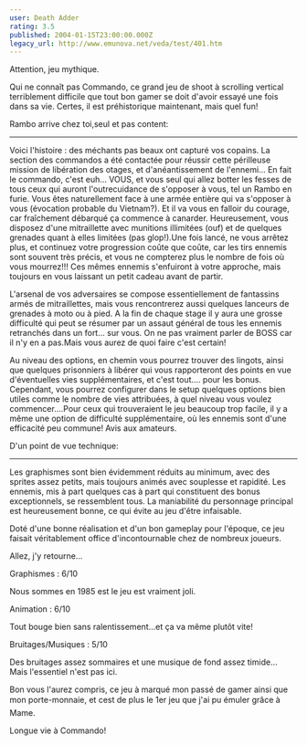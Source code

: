 ```yaml
---
user: Death Adder
rating: 3.5
published: 2004-01-15T23:00:00.000Z
legacy_url: http://www.emunova.net/veda/test/401.htm
---
```

Attention, jeu mythique.  

  

Qui ne connaît pas Commando, ce grand jeu de shoot à scrolling vertical terriblement difficile que tout bon gamer se doit d'avoir essayé une fois dans sa vie. Certes, il est préhistorique maintenant, mais quel fun!  

  

  

Rambo arrive chez toi,seul et pas content:  

----------------------------------------------------  

Voici l'histoire : des méchants pas beaux ont capturé vos copains. La section des commandos a été contactée pour réussir cette périlleuse mission de libération des otages, et d'anéantissement de l'ennemi... En fait le commando, c'est euh... VOUS, et vous seul qui allez botter les fesses de tous ceux qui auront l'outrecuidance de s'opposer à vous, tel un Rambo en furie. Vous êtes naturellement face à une armée entière qui va s'opposer à vous (évocation probable du Vietnam?). Et il va vous en falloir du courage, car fraîchement débarqué ça commence à canarder. Heureusement, vous disposez d'une mitraillette avec munitions illimitées (ouf) et de quelques grenades quant à elles limitées (pas glop!).Une fois lancé, ne vous arrêtez plus, et continuez votre progression coûte que coûte, car les tirs ennemis sont souvent très précis, et vous ne compterez plus le nombre de fois où vous mourrez!!! Ces mêmes ennemis s'enfuiront à votre approche, mais toujours en vous laissant un petit cadeau avant de partir.  

  

L'arsenal de vos adversaires se compose essentiellement de fantassins armés de mitraillettes, mais vous rencontrerez aussi quelques lanceurs de grenades à moto ou à pied. A la fin de chaque stage il y aura une grosse difficulté qui peut se résumer par un assaut général de tous les ennemis retranchés dans un fort... sur vous. On ne pas vraiment parler de BOSS car il n'y en a pas.Mais vous aurez de quoi faire c'est certain!  

  

Au niveau des options, en chemin vous pourrez trouver des lingots, ainsi que quelques prisonniers à libérer qui vous rapporteront des points en vue d'éventuelles vies supplémentaires, et c'est tout.... pour les bonus. Cependant, vous pourrez configurer dans le setup quelques options bien utiles comme le nombre de vies attribuées, à quel niveau vous voulez commencer....Pour ceux qui trouveraient le jeu beaucoup trop facile, il y a même une option de difficulté supplémentaire, où les ennemis sont d'une efficacité peu commune! Avis aux amateurs.  

  

  

D'un point de vue technique:  

-----------------------------------  

Les graphismes sont bien évidemment réduits au minimum, avec des sprites assez petits, mais toujours animés avec souplesse et rapidité. Les ennemis, mis à part quelques cas à part qui constituent des bonus exceptionnels, se ressemblent tous. La maniabilité du personnage principal est heureusement bonne, ce qui évite au jeu d'être infaisable.  

  

Doté d'une bonne réalisation et d'un bon gameplay pour l'époque, ce jeu faisait véritablement office d'incontournable chez de nombreux joueurs.  

  

Allez, j'y retourne...  

  

Graphismes : 6/10  

Nous sommes en 1985 est le jeu est vraiment joli.  

  

Animation : 6/10  

Tout bouge bien sans ralentissement...et ça va même plutôt vite!  

  

Bruitages/Musiques : 5/10  

Des bruitages assez sommaires et une musique de fond assez timide... Mais l'essentiel n'est pas ici.  

  

Bon vous l'aurez compris, ce jeu à marqué mon passé de gamer ainsi que mon porte-monnaie, et cest de plus le 1er jeu que j'ai pu émuler grâce à Mame.  

  

Longue vie à Commando!